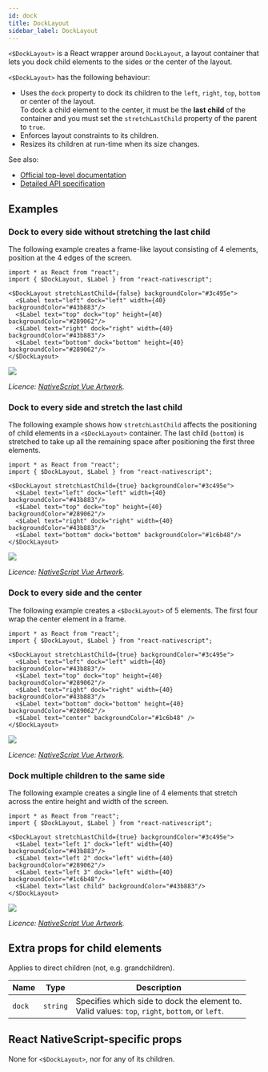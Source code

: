 ```yaml
---
id: dock
title: DockLayout
sidebar_label: DockLayout
---
```

<!-- contributors: [shirakaba, rigor789, ikoevska] -->

`<$DockLayout>` is a React wrapper around `DockLayout`, a layout container that lets you dock child elements to the sides or the center of the layout.

`<$DockLayout>` has the following behaviour:

* Uses the `dock` property to dock its children to the `left`, `right`, `top`, `bottom` or center of the layout.<br/>To dock a child element to the center, it must be the **last child** of the container and you must set the `stretchLastChild` property of the parent to `true`.
* Enforces layout constraints to its children.
* Resizes its children at run-time when its size changes.

See also:

* [Official top-level documentation](https://docs.nativescript.org/ui/layouts/layout-containers#docklayout)
* [Detailed API specification](https://docs.nativescript.org/api-reference/modules/_ui_layouts_dock_layout_)

## Examples

### Dock to every side without stretching the last child

The following example creates a frame-like layout consisting of 4 elements, position at the 4 edges of the screen.

```tsx
import * as React from "react";
import { $DockLayout, $Label } from "react-nativescript";

<$DockLayout stretchLastChild={false} backgroundColor="#3c495e">
  <$Label text="left" dock="left" width={40} backgroundColor="#43b883"/>
  <$Label text="top" dock="top" height={40} backgroundColor="#289062"/>
  <$Label text="right" dock="right" width={40} backgroundColor="#43b883"/>
  <$Label text="bottom" dock="bottom" height={40} backgroundColor="#289062"/>
</$DockLayout>
```
<img class="md:w-1/2 lg:w-1/3" src="https://art.nativescript-vue.org/layouts/dock_layout_no_stretch.svg" />

*Licence: [NativeScript Vue Artwork](/docs/licences/licences#Nativescript_Vue_Artwork).*

### Dock to every side and stretch the last child

The following example shows how `stretchLastChild` affects the positioning of child elements in a `<$DockLayout>` container. The last child (`bottom`) is stretched to take up all the remaining space after positioning the first three elements.

```tsx
import * as React from "react";
import { $DockLayout, $Label } from "react-nativescript";

<$DockLayout stretchLastChild={true} backgroundColor="#3c495e">
  <$Label text="left" dock="left" width={40} backgroundColor="#43b883"/>
  <$Label text="top" dock="top" height={40} backgroundColor="#289062"/>
  <$Label text="right" dock="right" width={40} backgroundColor="#43b883"/>
  <$Label text="bottom" dock="bottom" backgroundColor="#1c6b48"/>
</$DockLayout>
```
<img class="md:w-1/2 lg:w-1/3" src="https://art.nativescript-vue.org/layouts/dock_layout_stretch.svg" />

*Licence: [NativeScript Vue Artwork](/docs/licences/licences#Nativescript_Vue_Artwork).*

### Dock to every side and the center

The following example creates a `<$DockLayout>` of 5 elements. The first four wrap the center element in a frame. 

```tsx
import * as React from "react";
import { $DockLayout, $Label } from "react-nativescript";

<$DockLayout stretchLastChild={true} backgroundColor="#3c495e">
  <$Label text="left" dock="left" width={40} backgroundColor="#43b883"/>
  <$Label text="top" dock="top" height={40} backgroundColor="#289062"/>
  <$Label text="right" dock="right" width={40} backgroundColor="#43b883"/>
  <$Label text="bottom" dock="bottom" height={40} backgroundColor="#289062"/>
  <$Label text="center" backgroundColor="#1c6b48" />
</$DockLayout>
```
<img class="md:w-1/2 lg:w-1/3" src="https://art.nativescript-vue.org/layouts/dock_layout_all_sides_and_stretch.svg" />

*Licence: [NativeScript Vue Artwork](/docs/licences/licences#Nativescript_Vue_Artwork).*

### Dock multiple children to the same side

The following example creates a single line of 4 elements that stretch across the entire height and width of the screen.
 
```tsx
import * as React from "react";
import { $DockLayout, $Label } from "react-nativescript";

<$DockLayout stretchLastChild={true} backgroundColor="#3c495e">
  <$Label text="left 1" dock="left" width={40} backgroundColor="#43b883"/>
  <$Label text="left 2" dock="left" width={40} backgroundColor="#289062"/>
  <$Label text="left 3" dock="left" width={40} backgroundColor="#1c6b48"/>
  <$Label text="last child" backgroundColor="#43b883"/>
</$DockLayout>
```
<img class="md:w-1/2 lg:w-1/3" src="https://art.nativescript-vue.org/layouts/dock_layout_multiple_on_same_side.svg" />

*Licence: [NativeScript Vue Artwork](/docs/licences/licences#Nativescript_Vue_Artwork).*


## Extra props for child elements

Applies to direct children (not, e.g. grandchildren).

| Name | Type | Description |
|------|------|-------------|
| `dock` | `string` | Specifies which side to dock the element to.<br/>Valid values: `top`, `right`, `bottom`, or `left`.

## React NativeScript-specific props

None for `<$DockLayout>`, nor for any of its children.
